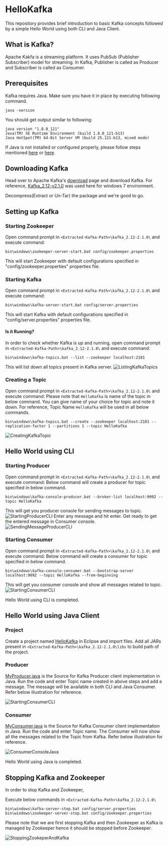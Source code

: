 # HelloKafka
This repository provides brief introduction to basic Kafka concepts followed by a simple Hello World using both CLI and Java Client.

## What is Kafka?
Apache Kakfa is a streaming platform. It uses PubSub (Publisher Subscriber) model for streaming. In Kafka, Publisher is called as Producer and Subscriber is called as Consumer.

## Prerequisites
Kafka requires Java. Make sure you have it in place by executing following command.
```CMD
java -version
```
You should get output similar to following:
```CMD
java version "1.8.0_121"
Java(TM) SE Runtime Environment (build 1.8.0_121-b13)
Java HotSpot(TM) 64-Bit Server VM (build 25.121-b13, mixed mode)
```
If Java is not installed or configured properly, please follow steps mentioned [here](https://www.java.com/en/download/help/download_options.xml) or [here](https://www3.ntu.edu.sg/home/ehchua/programming/howto/JDK_Howto.html).

## Downloading Kafka
Head over to Apache Kafka's [download](https://kafka.apache.org/downloads) page and download Kafka.
For reference, [Kafka_2.12-v2.1.0](http://mirrors.wuchna.com/apachemirror/kafka/2.1.0/kafka_2.12-2.1.0.tgz) was used here for windows 7 environment.

Decompress(Extract or Un-Tar) the package and we're good to go.

## Setting up Kafka

### Starting Zookeeper

Open command prompt in `<Extracted-Kafka-Path>\kafka_2.12-2.1.0\` and execute command:
```CMD
bin\windows\zookeeper-server-start.bat config/zookeeper.properties
```
This will start Zookeeper with default configurations specified in "config/zookeeper.properties" properties file.

### Starting Kafka
Open command prompt in `<Extracted-Kafka-Path>\kafka_2.12-2.1.0\` and execute command:
```CMD
bin\windows\kafka-server-start.bat config/server.properties
```
This will start Kafka with default configurations specified in "config/server.properties" properties file.

#### Is it Running?
In order to check whether Kafka is up and running, open command prompt in `<Extracted-Kafka-Path>\kafka_2.12-2.1.0\` and execute command:
```CMD
bin\windows\kafka-topics.bat --list --zookeeper localhost:2181
```
This will list down all topics present in Kafka server.
![ListingKafkaTopics](https://raw.githubusercontent.com/SDU-OpenSources/HelloKafka/master/Illustrations/ListingKafkaTopics.JPG)

### Creating a Topic
Open command prompt in `<Extracted-Kafka-Path>\kafka_2.12-2.1.0\` and execute command:
Please note that `HelloKafka` is name of the topic in below command. 
You can give name of your choice for topic and note it down. 
For reference, Topic Name `HelloKafka` will be used in all below commands.
```CMD
bin\windows\kafka-topics.bat --create --zookeeper localhost:2181 --replication-factor 1 --partitions 1 --topic HelloKafka
```
![CreatingKafkaTopic](https://raw.githubusercontent.com/SDU-OpenSources/HelloKafka/master/Illustrations/CreatingKafkaTopic.JPG)
## Hello World using CLI
### Starting Producer
Open command prompt in `<Extracted-Kafka-Path>\kafka_2.12-2.1.0\` and execute command:
Below command will create a producer for topic specified in below command.
```CMD
bin\windows\kafka-console-producer.bat --broker-list localhost:9092 --topic HelloKafka
```
This will get you producer console for sending messages to topic.
![StartingProducerCLI](https://raw.githubusercontent.com/SDU-OpenSources/HelloKafka/master/Illustrations/StartingProducerCLI.JPG)
Enter any message and hit enter. Get ready to get the entered message in Consumer console.
![SendingMessageProducerCLI](https://raw.githubusercontent.com/SDU-OpenSources/HelloKafka/master/Illustrations/SendingMessageProducerCLI.JPG)

### Starting Consumer
Open command prompt in `<Extracted-Kafka-Path>\kafka_2.12-2.1.0\` and execute command:
Below command will create a consumer for topic specified in below command.
```CMD
bin\windows\kafka-console-consumer.bat --bootstrap-server localhost:9092 --topic HelloKafka --from-beginning
```
This will get you consumer console and show all messages related to topic.
![StartingConsumerCLI](https://raw.githubusercontent.com/SDU-OpenSources/HelloKafka/master/Illustrations/StartingConsumerCLI.JPG)

Hello World using CLI is completed.

## Hello World using Java Client
### Project
Create a project named [HelloKafka](https://github.com/SDU-OpenSources/HelloKafka/tree/master/HelloKafka) in Eclipse and import files.
Add all JARs present in `<Extracted-Kafka-Path>\kafka_2.12-2.1.0\libs` to build path of the project.

### Producer
[MyProducer.java](https://github.com/SDU-OpenSources/HelloKafka/blob/master/HelloKafka/src/hello/kafka/MyProducer.java) is the Source for Kafka Producer client implementation in Java.
Run the code and enter Topic name created in above steps and add a message. The message will be available in both CLI and Java Consumer.
Refer below illustration for reference.

![StartingConsumerCLI](https://raw.githubusercontent.com/SDU-OpenSources/HelloKafka/master/Illustrations/ProducerConsoleJava.JPG)

### Consumer
[MyConsumer.java](https://github.com/SDU-OpenSources/HelloKafka/blob/master/HelloKafka/src/hello/kafka/MyConsumer.java) is the Source for Kafka Consumer client implementation in Java.
Run the code and enter Topic name. The Consumer will now show all the messages related to the Topic from Kafka.
Refer below illustration for reference.

![ConsumerConsoleJava](https://raw.githubusercontent.com/SDU-OpenSources/HelloKafka/master/Illustrations/ConsumerConsoleJava.JPG)

Hello World using Java is completed.

## Stopping Kafka and Zookeeper
In order to stop Kafka and Zookeeper,

Execute below commands in `<Extracted-Kafka-Path>\kafka_2.12-2.1.0\`
```CMD
bin\windows\kafka-server-stop.bat config/server.properties
bin\windows\zookeeper-server-stop.bat config/zookeeper.properties
```
Please note that we are first stopping Kafka and then Zookeeper as Kafka is managed by Zookeeper hence it should be stopped before Zookeeper.

![StoppingZookeperAndKafka](https://raw.githubusercontent.com/SDU-OpenSources/HelloKafka/master/Illustrations/StoppingZookeperAndKafka.JPG)
